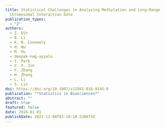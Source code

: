 ```yaml
---
title: Statistical Challenges in Analyzing Methylation and Long-Range
  Chromosomal Interaction Data
publication_types:
  - "2"
authors:
  - Z. Qin
  - B. Li
  - K. N. Conneely
  - H. Wu
  - M. Hu
  - deepak-nag-ayyala
  - Y. Park
  - V. X. Jin
  - F. Zhang
  - H. Zhang
  - L. Li
  - S. Lin
doi: https://doi.org/10.1007/s12561-016-9145-0
publication: "*Statistics in Biosciences*"
abstract: ""
draft: true
featured: false
date: 2016-01-01
publishDate: 2021-11-08T03:10:10.538074Z
---
```


